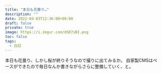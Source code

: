 ```yaml
---
title: "本日も花曇り…"
description: ""
date: 2022-04-03T12:36:00+09:00
draft: false
private: true
image: https://i.imgur.com/dSD7sBI.png
toc: false
tags:
  - 日記
---
```


本日も花曇り、しかし桜が終りそうなので撮りに出てみるか。
自家製CMSはベースができたので毎日なんか書きながらさらに整備していく、と。
